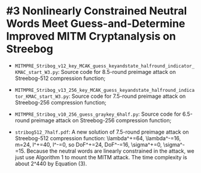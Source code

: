 #3 Nonlinearly Constrained Neutral Words Meet Guess-and-Determine Improved MITM Cryptanalysis on Streebog
==
* `MITMPRE_Stribog_v12_key_MCAK_guess_keyandstate_halfround_indicator_KMAC_start_W3.py`: Source code for 8.5-round preimage attack on Streebog-512 compression function;

* `MITMPRE_Stribog_v13_256_key_MCAK_guess_keyandstate_halfround_indicator_KMAC_start_W3.py`: Source code for 7.5-round preimage attack on Streebog-256 compression function;

* `MITMPRE_Stribog_v10_256_guess_graykey_6half.py`: Source code for 6.5-round preimage attack on Streebog-256 compression function;

* `stribog512_7half.pdf`: A new solution of 7.5-round preimage attack on Streebog-512 compression function: \lambda^+=64, \lambda^-=16, m=24, l^+=40, l^-=0, so DoF^+=24, DoF^-=16, \sigma^+=0, \sigma^-=15. Because the neutral words are linearly constrained in the attack, we just use Algorithm 1 to mount the MITM attack. The time complexity is about 2^440 by Equation (3).
